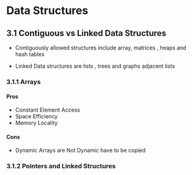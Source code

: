 # Data Structures

## 3.1 Contiguous vs Linked Data Structures

- Contiguously allowed structures include array, matrices , heaps and hash tables

- Linked Data structures are lists , trees and graphs adjacent lists

### 3.1.1 Arrays

#### Pros

- Constant Element Access
- Space Efficiency
- Memory Locality

#### Cons

- Dynamic Arrays are Not Dynamic have to be copied

### 3.1.2 Pointers and Linked Structures
